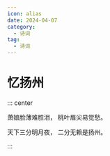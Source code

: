 ```yaml
---
icon: alias
date: 2024-04-07
category:
  - 诗词
tag:
  - 诗词
---
```


# 忆扬州

<!-- more -->

::: center

萧娘脸薄难胜泪， 桃叶眉尖易觉愁。

天下三分明月夜， 二分无赖是扬州。

:::